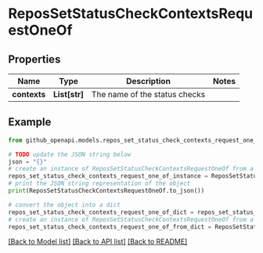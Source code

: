 # ReposSetStatusCheckContextsRequestOneOf


## Properties

Name | Type | Description | Notes
------------ | ------------- | ------------- | -------------
**contexts** | **List[str]** | The name of the status checks | 

## Example

```python
from github_openapi.models.repos_set_status_check_contexts_request_one_of import ReposSetStatusCheckContextsRequestOneOf

# TODO update the JSON string below
json = "{}"
# create an instance of ReposSetStatusCheckContextsRequestOneOf from a JSON string
repos_set_status_check_contexts_request_one_of_instance = ReposSetStatusCheckContextsRequestOneOf.from_json(json)
# print the JSON string representation of the object
print(ReposSetStatusCheckContextsRequestOneOf.to_json())

# convert the object into a dict
repos_set_status_check_contexts_request_one_of_dict = repos_set_status_check_contexts_request_one_of_instance.to_dict()
# create an instance of ReposSetStatusCheckContextsRequestOneOf from a dict
repos_set_status_check_contexts_request_one_of_from_dict = ReposSetStatusCheckContextsRequestOneOf.from_dict(repos_set_status_check_contexts_request_one_of_dict)
```
[[Back to Model list]](../README.md#documentation-for-models) [[Back to API list]](../README.md#documentation-for-api-endpoints) [[Back to README]](../README.md)


